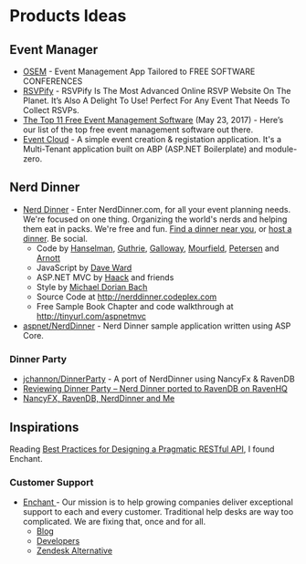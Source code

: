 # Products Ideas

## Event Manager
* [OSEM](http://osem.io/) - Event Management App Tailored to FREE SOFTWARE CONFERENCES
* [RSVPify](https://rsvpify.com/) - RSVPify Is The Most Advanced Online RSVP Website On The Planet. It’s Also A Delight To Use! Perfect For Any Event That Needs To Collect RSVPs.
* [The Top 11 Free Event Management Software](http://blog.capterra.com/free-event-management-software/) (May 23, 2017) - Here’s our list of the top free event management software out there.
* [Event Cloud](http://eventcloud.aspnetboilerplate.com) - A simple event creation & registation application. It's a Multi-Tenant application built on ABP (ASP.NET Boilerplate) and module-zero.

## Nerd Dinner

* [Nerd Dinner](http://nerddinner.com/) - Enter NerdDinner.com, for all your event planning needs. We're focused on one thing. Organizing the world's nerds and helping them eat in packs. We're free and fun. [Find a dinner near you](http://nerddinner.com/), or [host a dinner](http://nerddinner.com/dinners/create). Be social.
  * Code by [Hanselman](http://www.hanselman.com/), [Guthrie](http://weblogs.asp.net/scottgu), [Galloway](http://weblogs.asp.net/jgalloway), [Mourfield](http://mourfield.com/), [Petersen](http://www.johnvpetersen.com/) and [Arnott](http://blog.nerdbank.net/)
  * JavaScript by [Dave Ward](http://encosia.com/)
  * ASP.NET MVC by [Haack](http://www.haacked.com/) and friends
  * Style by [Michael Dorian Bach](http://michaeldorian.com/)
  * Source Code at http://nerddinner.codeplex.com
  * Free Sample Book Chapter and code walkthrough at http://tinyurl.com/aspnetmvc
* [aspnet/NerdDinner](https://github.com/aspnet/NerdDinner) - Nerd Dinner sample application written using ASP Core.

### Dinner Party
* [jchannon/DinnerParty](https://github.com/jchannon/DinnerParty) - A port of NerdDinner using NancyFx & RavenDB
* [Reviewing Dinner Party – Nerd Dinner ported to RavenDB on RavenHQ](https://ayende.com/blog/156609/reviewing-dinner-party-nerd-dinner-ported-to-ravendb-on-ravenhq)
* [NancyFX, RavenDB, NerdDinner and Me](http://blog.nancyfx.org/nancyfx-ravendb-nerddinner-and-me/)


## Inspirations
Reading [Best Practices for Designing a Pragmatic RESTful API](http://www.vinaysahni.com/best-practices-for-a-pragmatic-restful-api), I found Enchant.


### Customer Support
* [Enchant ](https://www.enchant.com/) - Our mission is to help growing companies deliver exceptional support to each and every customer. Traditional help desks are way too complicated. We are fixing that, once and for all.
  * [Blog](https://www.enchant.com/blog)
  * [Developers](http://dev.enchant.com/)
  * [Zendesk Alternative](https://www.enchant.com/zendesk-alternative)

